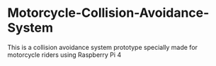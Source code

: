 # Motorcycle-Collision-Avoidance-System
This is a collision avoidance system prototype specially made for motorcycle riders using Raspberry Pi 4
